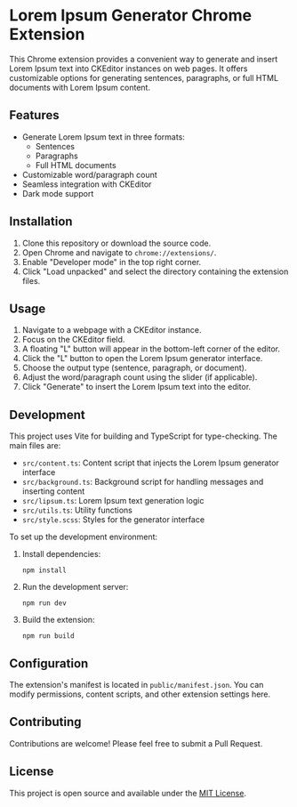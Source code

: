 # Lorem Ipsum Generator Chrome Extension

This Chrome extension provides a convenient way to generate and insert Lorem Ipsum text into CKEditor instances on web pages. It offers customizable options for generating sentences, paragraphs, or full HTML documents with Lorem Ipsum content.

## Features

- Generate Lorem Ipsum text in three formats:
  - Sentences
  - Paragraphs
  - Full HTML documents
- Customizable word/paragraph count
- Seamless integration with CKEditor
- Dark mode support

## Installation

1. Clone this repository or download the source code.
2. Open Chrome and navigate to `chrome://extensions/`.
3. Enable "Developer mode" in the top right corner.
4. Click "Load unpacked" and select the directory containing the extension files.

## Usage

1. Navigate to a webpage with a CKEditor instance.
2. Focus on the CKEditor field.
3. A floating "L" button will appear in the bottom-left corner of the editor.
4. Click the "L" button to open the Lorem Ipsum generator interface.
5. Choose the output type (sentence, paragraph, or document).
6. Adjust the word/paragraph count using the slider (if applicable).
7. Click "Generate" to insert the Lorem Ipsum text into the editor.

## Development

This project uses Vite for building and TypeScript for type-checking. The main files are:

- `src/content.ts`: Content script that injects the Lorem Ipsum generator interface
- `src/background.ts`: Background script for handling messages and inserting content
- `src/lipsum.ts`: Lorem Ipsum text generation logic
- `src/utils.ts`: Utility functions
- `src/style.scss`: Styles for the generator interface

To set up the development environment:

1. Install dependencies:
   ```
   npm install
   ```

2. Run the development server:
   ```
   npm run dev
   ```

3. Build the extension:
   ```
   npm run build
   ```

## Configuration

The extension's manifest is located in `public/manifest.json`. You can modify permissions, content scripts, and other extension settings here.

## Contributing

Contributions are welcome! Please feel free to submit a Pull Request.

## License

This project is open source and available under the [MIT License](LICENSE).

